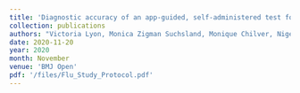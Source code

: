 ```yaml
---
title: 'Diagnostic accuracy of an app-guided, self-administered test for influenza among individuals presenting to general practice with influenza-like illness: study protocol'
collection: publications
authors: "Victoria Lyon, Monica Zigman Suchsland, Monique Chilver, Nigel Stocks, Barry Lutz, Philip Su, Shawna Cooper, <b>Chunjong Park</b>, Libby Rose Lavitt, Alex Mariakakis, Shwetak Patel, Chelsey Graham, Mark Rieder, Cynthia LeRouge, Matthew Thompson"
date: 2020-11-20
year: 2020
month: November
venue: 'BMJ Open'
pdf: '/files/Flu_Study_Protocol.pdf'
---
```

